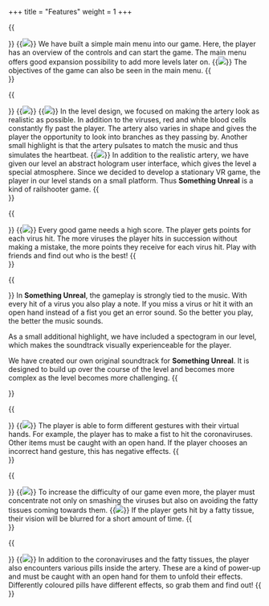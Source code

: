 +++
title = "Features"
weight = 1
+++

{{<section title="Main Menu">}}
{{<image src="main_menu.jpg" caption="Main Menu">}}
We have built a simple main menu into our game. Here, the player has an overview of the controls and can start the game. The main menu offers good expansion possibility to add more levels later on.
{{<image src="objectives.jpg" caption="Objectives">}}
The objectives of the game can also be seen in the main menu.
{{</section>}}

{{<section title="The Level">}}
{{<image src="level1.jpg" caption="Player travels through an artery">}}
{{<image src="level3.jpg" caption="Virus turns green when reachable to get hit">}}
In the level design, we focused on making the artery look as realistic as possible. In addition to the viruses, red and white blood cells constantly fly past the player. The artery also varies in shape and gives the player the opportunity to look into branches as they passing by. Another small highlight is that the artery pulsates to match the music and thus simulates the heartbeat.
{{<image src="level2.jpg" caption="Abstract hologram user interface">}}
In addition to the realistic artery, we have given our level an abstract hologram user interface, which gives the level a special atmosphere.
Since we decided to develop a stationary VR game, the player in our level stands on a small platform. Thus <strong>Something Unreal</strong> is a kind of railshooter game.
{{</section>}}

{{<section title="High score">}}
{{<image src="high_score2.jpg" caption="High Score">}}
Every good game needs a high score. The player gets points for each virus hit. The more viruses the player hits in succession without making a mistake, the more points they receive for each virus hit.
Play with friends and find out who is the best!
{{</section>}}

{{<section title="Contributing to the music">}}
In <strong>Something Unreal</strong>, the gameplay is strongly tied to the music. With every hit of a virus you also play a note. If you miss a virus or hit it with an open hand instead of a fist you get an error sound. So the better you play, the better the music sounds.

As a small additional highlight, we have included a spectogram in our level, which makes the soundtrack visually experienceable for the player.

We have created our own original soundtrack for <strong>Something Unreal</strong>. It is designed to build up over the course of the level and becomes more complex as the level becomes more challenging.
{{</section>}}

{{<section title="Smashing viruses">}}
{{<image src="smashing_virus.jpg" caption="Smashing coronavirus">}}
The player is able to form different gestures with their virtual hands. For example, the player has to make a fist to hit the coronaviruses. Other items must be caught with an open hand. If the player chooses an incorrect hand gesture, this has negative effects.
{{</section>}}

{{<section title="Evading fatty tissues">}}
{{<image src="fatty_tissue.jpg" caption="Fatty Tissue">}}
To increase the difficulty of our game even more, the player must concentrate not only on smashing the viruses but also on avoiding the fatty tissues coming towards them.
{{<image src="fatty_tissue2.jpg" caption="hit by Fatty Tissues effects player's vision">}}
If the player gets hit by a fatty tissue, their vision will be blurred for a short amount of time.
{{</section>}}

{{<section title="Taking pills">}}
{{<image src="pills.jpg" caption="taking a pill effects player's vision">}}
In addition to the coronaviruses and the fatty tissues, the player also encounters various pills inside the artery. These are a kind of power-up and must be caught with an open hand for them to unfold their effects. Differently coloured pills have different effects, so grab them and find out!
{{</section>}}

